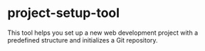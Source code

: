 # project-setup-tool
This tool helps you set up a new web development project with a predefined structure and initializes a Git repository.
